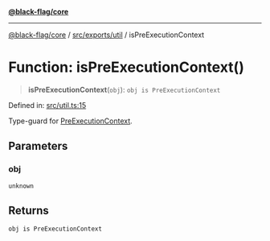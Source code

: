 [**@black-flag/core**](../../../../README.md)

***

[@black-flag/core](../../../../README.md) / [src/exports/util](../README.md) / isPreExecutionContext

# Function: isPreExecutionContext()

> **isPreExecutionContext**(`obj`): `obj is PreExecutionContext`

Defined in: [src/util.ts:15](https://github.com/Xunnamius/black-flag/blob/a0f00d5a2809e5f4f75ecb90bce738d38590143c/src/util.ts#L15)

Type-guard for [PreExecutionContext](../type-aliases/PreExecutionContext.md).

## Parameters

### obj

`unknown`

## Returns

`obj is PreExecutionContext`
